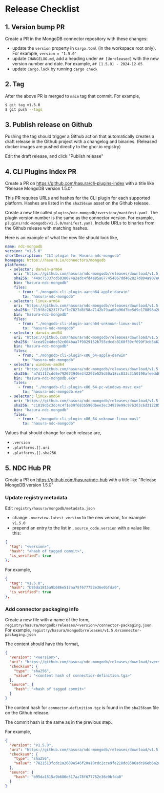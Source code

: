 # Release Checklist

## 1. Version bump PR

Create a PR in the MongoDB connector repository with these changes:

- update the `version` property in `Cargo.toml` (in the workspace root only). For example, `version = "1.5.0"`
- update `CHANGELOG.md`, add a heading under `## [Unreleased]` with the new version number and date. For example, `## [1.5.0] - 2024-12-05`
- update `Cargo.lock` by running `cargo check`

## 2. Tag

After the above PR is merged to `main` tag that commit. For example,

```sh
$ git tag v1.5.0
$ git push --tags
```

## 3. Publish release on Github

Pushing the tag should trigger a Github action that automatically creates
a draft release in the Github project with a changelog and binaries. (Released
docker images are pushed directly to the ghcr.io registry)

Edit the draft release, and click "Publish release"

## 4. CLI Plugins Index PR

Create a PR on https://github.com/hasura/cli-plugins-index with a title like
"Release MongoDB version 1.5.0"

This PR requires URLs and hashes for the CLI plugin for each supported platform.
Hashes are listed in the `sha256sum` asset on the Github release.

Create a new file called `plugins/ndc-mongodb/<version>/manifest.yaml`. The
plugin version number is the same as the connector version. For example,
`plugins/ndc-mongodb/v1.5.0/manifest.yaml`. Include URLs to binaries from the
Github release with matching hashes. 

Here is an example of what the new file should look like,

```yaml
name: ndc-mongodb
version: "v1.5.0"
shortDescription: "CLI plugin for Hasura ndc-mongodb"
homepage: https://hasura.io/connectors/mongodb
platforms:
  - selector: darwin-arm64
    uri: "https://github.com/hasura/ndc-mongodb/releases/download/v1.5.0/mongodb-cli-plugin-aarch64-apple-darwin"
    sha256: "449c75337cd5030074a2adc4fd4e85a677454867dd462827d894a907e6fe2031"
    bin: "hasura-ndc-mongodb"
    files:
      - from: "./mongodb-cli-plugin-aarch64-apple-darwin"
        to: "hasura-ndc-mongodb"
  - selector: linux-arm64
    uri: "https://github.com/hasura/ndc-mongodb/releases/download/v1.5.0/mongodb-cli-plugin-aarch64-unknown-linux-musl"
    sha256: "719f8c26237f7af7e7827d8f58a7142b79aa00a96d7be5d9e178898a20cbcb7c"
    bin: "hasura-ndc-mongodb"
    files:
      - from: "./mongodb-cli-plugin-aarch64-unknown-linux-musl"
        to: "hasura-ndc-mongodb"
  - selector: darwin-amd64
    uri: "https://github.com/hasura/ndc-mongodb/releases/download/v1.5.0/mongodb-cli-plugin-x86_64-apple-darwin"
    sha256: "4cea92e4dee32c604baa7f9829152b755edcdb8160f39cf699f3cb5a62d3dc50"
    bin: "hasura-ndc-mongodb"
    files:
      - from: "./mongodb-cli-plugin-x86_64-apple-darwin"
        to: "hasura-ndc-mongodb"
  - selector: windows-amd64
    uri: "https://github.com/hasura/ndc-mongodb/releases/download/v1.5.0/mongodb-cli-plugin-x86_64-pc-windows-msvc.exe"
    sha256: "a7d1117cdd6e792673946e342292e525d50a18cc833c3150190afeedd06e9538"
    bin: "hasura-ndc-mongodb.exe"
    files:
      - from: "./mongodb-cli-plugin-x86_64-pc-windows-msvc.exe"
        to: "hasura-ndc-mongodb.exe"
  - selector: linux-amd64
    uri: "https://github.com/hasura/ndc-mongodb/releases/download/v1.5.0/mongodb-cli-plugin-x86_64-unknown-linux-musl"
    sha256: "c1019d5c3dc4c4f1e39f683b590dbee3ec34929e99c97b303c6d312285a316c1"
    bin: "hasura-ndc-mongodb"
    files:
      - from: "./mongodb-cli-plugin-x86_64-unknown-linux-musl"
        to: "hasura-ndc-mongodb"
```

Values that should change for each release are,

- `.version`
- `.platforms.[].uri`
- `.platforms.[].sha256`

## 5. NDC Hub PR

Create a PR on https://github.com/hasura/ndc-hub with a title like "Release
MongoDB version 1.5.0"

### Update registry metadata

Edit `registry/hasura/mongodb/metadata.json`

- change `.overview.latest_version` to the new version, for example `v1.5.0`
- prepend an entry to the list in `.source_code.version` with a value like this:

```json
{
  "tag": "<version>",
  "hash": "<hash of tagged commit>",
  "is_verified": true
},
```

For example,

```json
{
  "tag": "v1.5.0",
  "hash": "b95da1815a9b686e517aa78f677752e36e0bfda0",
  "is_verified": true
},
```

### Add connector packaging info

Create a new file with a name of the form,
`registry/hasura/mongodb/releases/<version>/connector-packaging.json`. For
example, `registry/hasura/mongodb/releases/v1.5.0/connector-packaging.json`

The content should have this format,

```json
{
  "version": "<version>",
  "uri": "https://github.com/hasura/ndc-mongodb/releases/download/<version>/connector-definition.tgz",
  "checksum": {
    "type": "sha256",
    "value": "<content hash of connectior-definition.tgz>"
  },
  "source": {
    "hash": "<hash of tagged commit>"
  }
}
```

The content hash for `connector-definition.tgz` is found in the `sha256sum` file
on the Github release.

The commit hash is the same as in the previous step.

For example,

```json
{
  "version": "v1.5.0",
  "uri": "https://github.com/hasura/ndc-mongodb/releases/download/v1.5.0/connector-definition.tgz",
  "checksum": {
    "type": "sha256",
    "value": "7821513fcdc1a2689a546f20a18cdc2cce9fe218dc8506adc86eb6a2a3b256a9"
  },
  "source": {
    "hash": "b95da1815a9b686e517aa78f677752e36e0bfda0"
  }
}
```
